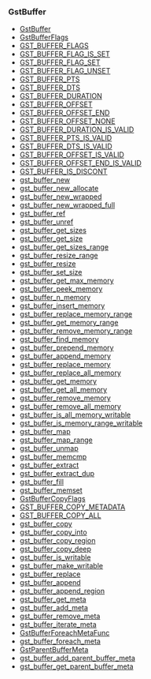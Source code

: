 ### GstBuffer

* [GstBuffer]()
* [GstBufferFlags]()
* [GST_BUFFER_FLAGS]()
* [GST_BUFFER_FLAG_IS_SET]()
* [GST_BUFFER_FLAG_SET]()
* [GST_BUFFER_FLAG_UNSET]()
* [GST_BUFFER_PTS]()
* [GST_BUFFER_DTS]()
* [GST_BUFFER_DURATION]()
* [GST_BUFFER_OFFSET]()
* [GST_BUFFER_OFFSET_END]()
* [GST_BUFFER_OFFSET_NONE]()
* [GST_BUFFER_DURATION_IS_VALID]()
* [GST_BUFFER_PTS_IS_VALID]()
* [GST_BUFFER_DTS_IS_VALID]()
* [GST_BUFFER_OFFSET_IS_VALID]()
* [GST_BUFFER_OFFSET_END_IS_VALID]()
* [GST_BUFFER_IS_DISCONT]()
* [gst_buffer_new]()
* [gst_buffer_new_allocate]()
* [gst_buffer_new_wrapped]()
* [gst_buffer_new_wrapped_full]()
* [gst_buffer_ref]()
* [gst_buffer_unref]()
* [gst_buffer_get_sizes]()
* [gst_buffer_get_size]()
* [gst_buffer_get_sizes_range]()
* [gst_buffer_resize_range]()
* [gst_buffer_resize]()
* [gst_buffer_set_size]()
* [gst_buffer_get_max_memory]()
* [gst_buffer_peek_memory]()
* [gst_buffer_n_memory]()
* [gst_buffer_insert_memory]()
* [gst_buffer_replace_memory_range]()
* [gst_buffer_get_memory_range]()
* [gst_buffer_remove_memory_range]()
* [gst_buffer_find_memory]()
* [gst_buffer_prepend_memory]()
* [gst_buffer_append_memory]()
* [gst_buffer_replace_memory]()
* [gst_buffer_replace_all_memory]()
* [gst_buffer_get_memory]()
* [gst_buffer_get_all_memory]()
* [gst_buffer_remove_memory]()
* [gst_buffer_remove_all_memory]()
* [gst_buffer_is_all_memory_writable]()
* [gst_buffer_is_memory_range_writable]()
* [gst_buffer_map]()
* [gst_buffer_map_range]()
* [gst_buffer_unmap]()
* [gst_buffer_memcmp]()
* [gst_buffer_extract]()
* [gst_buffer_extract_dup]()
* [gst_buffer_fill]()
* [gst_buffer_memset]()
* [GstBufferCopyFlags]()
* [GST_BUFFER_COPY_METADATA]()
* [GST_BUFFER_COPY_ALL]()
* [gst_buffer_copy]()
* [gst_buffer_copy_into]()
* [gst_buffer_copy_region]()
* [gst_buffer_copy_deep]()
* [gst_buffer_is_writable]()
* [gst_buffer_make_writable]()
* [gst_buffer_replace]()
* [gst_buffer_append]()
* [gst_buffer_append_region]()
* [gst_buffer_get_meta]()
* [gst_buffer_add_meta]()
* [gst_buffer_remove_meta]()
* [gst_buffer_iterate_meta]()
* [GstBufferForeachMetaFunc]()
* [gst_buffer_foreach_meta]()
* [GstParentBufferMeta]()
* [gst_buffer_add_parent_buffer_meta]()
* [gst_buffer_get_parent_buffer_meta]()
